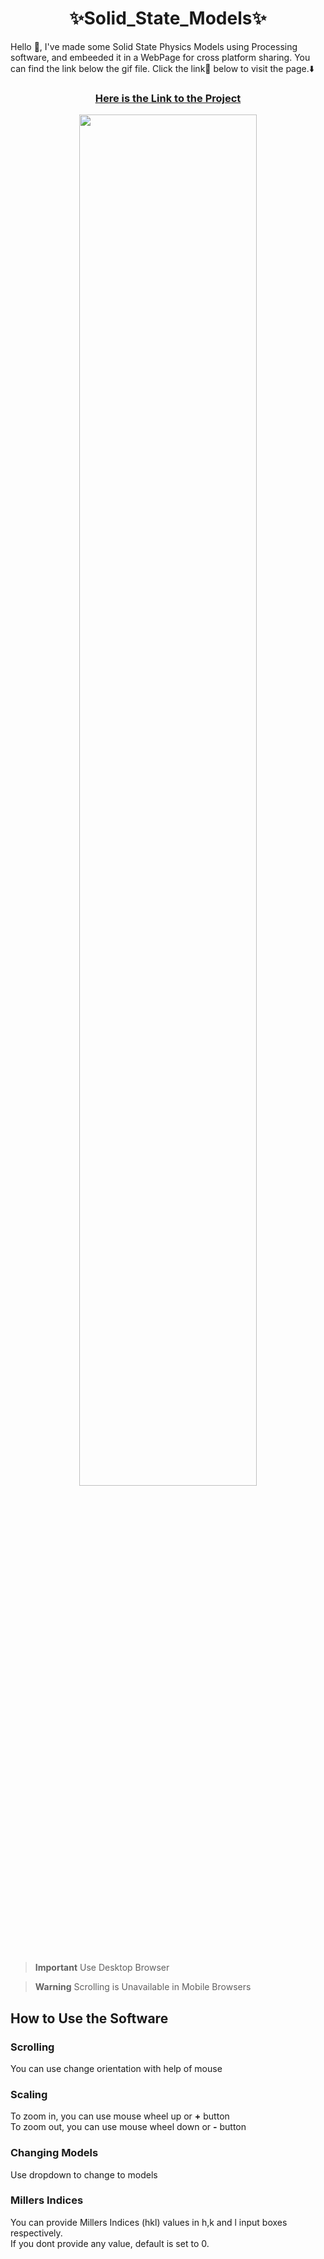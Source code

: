 <h1 align="center">✨Solid_State_Models✨</h1>

<p>
  Hello 👋, I've made some Solid State Physics Models using Processing software, and embeeded it in a WebPage for cross platform sharing. You can find the link below the gif file.
  Click the link🔗 below to visit the page.⬇️
</p>

<div align="center">
  <h3><a href="https://vyasmokalzz.github.io/Solid_State_Models.github.io/"  target="_blank">Here is the Link to the Project</a></h3>
  <img align="center" src="https://github.com/vyasmokalzz/Solid_State_Models.github.io/assets/102199618/4503d966-9cf2-484f-8303-68869cd4a1a6" width="75%">
</div>
<br>

> **Important**
Use Desktop Browser

> **Warning**
Scrolling is Unavailable in Mobile Browsers

## How to Use the Software
### Scrolling
You can use change orientation with help of mouse
### Scaling
To zoom in, you can use mouse wheel up or **+** button \
To zoom out, you can use mouse wheel down or **-** button
### Changing Models
Use dropdown to change to models
### Millers Indices
You can provide Millers Indices (hkl) values in h,k and l input boxes respectively.\
If you dont provide any value, default is set to 0.

